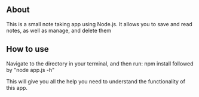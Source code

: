 ## About
This is a small note taking app using Node.js.  It allows you to save and read notes, as well as manage, and delete them

## How to use
Navigate to the directory in your terminal, and then run:
npm install
followed by
"node app.js -h"

This will give you all the help you need to understand the functionality of this app.
